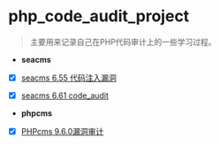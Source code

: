 # php_code_audit_project

> 主要用来记录自己在PHP代码审计上的一些学习过程。



- **seacms**
- [x] [seacms 6.55 代码注入漏洞](https://github.com/SukaraLin/php_code_audit_project/blob/master/seacms/seacms%206.55%20%E4%BB%A3%E7%A0%81%E6%B3%A8%E5%85%A5%E6%BC%8F%E6%B4%9E.md)
- [x] [seacms 6.61 code_audit](https://github.com/SukaraLin/php_code_audit_project/blob/master/seacms/seacms%206.61%20code_audit.md)



- **phpcms**
- [x] [PHPcms 9.6.0漏洞审计](https://github.com/SukaraLin/php_code_audit_project/blob/master/phpcms/PHPcms%209.6.0%E6%BC%8F%E6%B4%9E%E5%AE%A1%E8%AE%A1.md)

